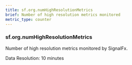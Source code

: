 ```yaml
---
title: sf.org.numHighResolutionMetrics
brief: Number of high resolution metrics monitored
metric_type: counter
---
```

### sf.org.numHighResolutionMetrics

Number of high resolution metrics monitored by SignalFx.

Data Resolution: 10 minutes
